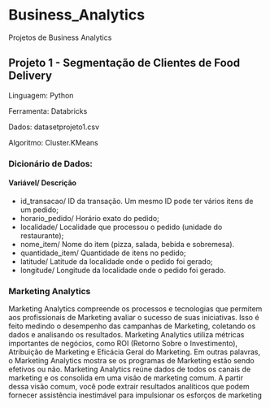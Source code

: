 # Business_Analytics
Projetos de Business Analytics

## Projeto 1 - Segmentação de Clientes de Food Delivery
Linguagem: Python

Ferramenta: Databricks

Dados: datasetprojeto1.csv

Algoritmo: Cluster.KMeans

### Dicionário de Dados:

#### Variável/ Descrição
- id_transacao/ ID da transação. Um mesmo ID pode ter vários itens de um pedido;
- horario_pedido/ Horário exato do pedido;
- localidade/ Localidade que processou o pedido (unidade do restaurante);
- nome_item/ Nome do item (pizza, salada, bebida e sobremesa).
- quantidade_item/ Quantidade de itens no pedido;
- latitude/ Latitude da localidade onde o pedido foi gerado;
- longitude/ Longitude da localidade onde o pedido foi gerado.

### Marketing Analytics
  Marketing Analytics compreende os processos e tecnologias que permitem aos profissionais de Marketing avaliar o sucesso de suas iniciativas.
  Isso é feito medindo o desempenho das campanhas de Marketing, coletando os dados e analisando os resultados. Marketing Analytics utiliza métricas importantes de negócios, como ROI (Retorno Sobre o Investimento), Atribuição de Marketing e Eficácia Geral do Marketing. Em outras palavras, o Marketing Analytics mostra se os programas de Marketing estão sendo efetivos ou não.
  Marketing Analytics reúne dados de todos os canais de marketing e os consolida em uma visão de marketing comum. A partir dessa visão comum, você pode extrair resultados analíticos que podem fornecer assistência inestimável para impulsionar os esforços de marketing
